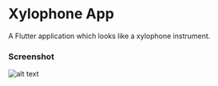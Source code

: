 # Xylophone App

A Flutter application which looks like a xylophone instrument.

### Screenshot
![alt text](https://github.com/Aalem/xylophone-complete/blob/master/screenshot.png?raw=true)